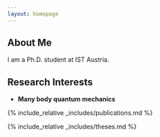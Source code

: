 ```yaml
---
layout: homepage
---
```


## About Me

I am a Ph.D. student at IST Austria. 

## Research Interests

- **Many body quantum mechanics**


{% include_relative _includes/publications.md %}

{% include_relative _includes/theses.md %}

